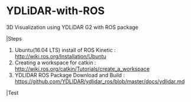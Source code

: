 # YDLiDAR-with-ROS
3D Visualization using YDLiDAR G2 with ROS package

|Steps
1. Ubuntu(16.04 LTS) install of ROS Kinetic : http://wiki.ros.org/Installation/Ubuntu 
2. Creating a workspace for catkin : http://wiki.ros.org/catkin/Tutorials/create_a_workspace
3. YDLIDAR ROS Package Download and Build : https://github.com/YDLIDAR/ydlidar_ros/blob/master/docs/ydlidar.md 

|Test

